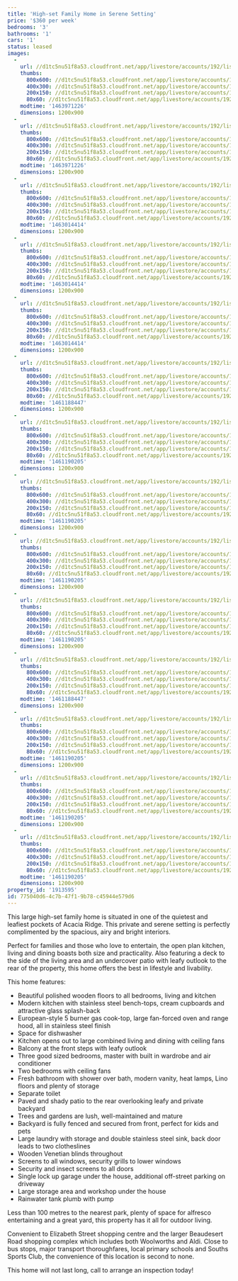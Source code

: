 ```yaml
---
title: 'High-set Family Home in Serene Setting'
price: '$360 per week'
bedrooms: '3'
bathrooms: '1'
cars: '1'
status: leased
images:
  -
    url: //d1tc5nu51f8a53.cloudfront.net/app/livestore/accounts/192/listings/773188/images/Dellow-31-Front-Sout_2627906599_20160421073945.jpg
    thumbs:
      800x600: //d1tc5nu51f8a53.cloudfront.net/app/livestore/accounts/192/listings/773188/images/Dellow-31-Front-Sout_2627906599_20160421073945_800x600.jpg
      400x300: //d1tc5nu51f8a53.cloudfront.net/app/livestore/accounts/192/listings/773188/images/Dellow-31-Front-Sout_2627906599_20160421073945_400x300.jpg
      200x150: //d1tc5nu51f8a53.cloudfront.net/app/livestore/accounts/192/listings/773188/images/Dellow-31-Front-Sout_2627906599_20160421073945_200x150.jpg
      80x60: //d1tc5nu51f8a53.cloudfront.net/app/livestore/accounts/192/listings/773188/images/Dellow-31-Front-Sout_2627906599_20160421073945_80x60.jpg
    modtime: '1463971226'
    dimensions: 1200x900
  -
    url: //d1tc5nu51f8a53.cloudfront.net/app/livestore/accounts/192/listings/773188/images/Dellow-31-Kitchen2-S_925967879_20160421074010.jpg
    thumbs:
      800x600: //d1tc5nu51f8a53.cloudfront.net/app/livestore/accounts/192/listings/773188/images/Dellow-31-Kitchen2-S_925967879_20160421074010_800x600.jpg
      400x300: //d1tc5nu51f8a53.cloudfront.net/app/livestore/accounts/192/listings/773188/images/Dellow-31-Kitchen2-S_925967879_20160421074010_400x300.jpg
      200x150: //d1tc5nu51f8a53.cloudfront.net/app/livestore/accounts/192/listings/773188/images/Dellow-31-Kitchen2-S_925967879_20160421074010_200x150.jpg
      80x60: //d1tc5nu51f8a53.cloudfront.net/app/livestore/accounts/192/listings/773188/images/Dellow-31-Kitchen2-S_925967879_20160421074010_80x60.jpg
    modtime: '1463971226'
    dimensions: 1200x900
  -
    url: //d1tc5nu51f8a53.cloudfront.net/app/livestore/accounts/192/listings/773188/images/Dellow-31-Balcony-So_1649879296_20160421073715.jpg
    thumbs:
      800x600: //d1tc5nu51f8a53.cloudfront.net/app/livestore/accounts/192/listings/773188/images/Dellow-31-Balcony-So_1649879296_20160421073715_800x600.jpg
      400x300: //d1tc5nu51f8a53.cloudfront.net/app/livestore/accounts/192/listings/773188/images/Dellow-31-Balcony-So_1649879296_20160421073715_400x300.jpg
      200x150: //d1tc5nu51f8a53.cloudfront.net/app/livestore/accounts/192/listings/773188/images/Dellow-31-Balcony-So_1649879296_20160421073715_200x150.jpg
      80x60: //d1tc5nu51f8a53.cloudfront.net/app/livestore/accounts/192/listings/773188/images/Dellow-31-Balcony-So_1649879296_20160421073715_80x60.jpg
    modtime: '1463014414'
    dimensions: 1200x900
  -
    url: //d1tc5nu51f8a53.cloudfront.net/app/livestore/accounts/192/listings/773188/images/Dellow-31-Living1-So_664330031_20160421074038.jpg
    thumbs:
      800x600: //d1tc5nu51f8a53.cloudfront.net/app/livestore/accounts/192/listings/773188/images/Dellow-31-Living1-So_664330031_20160421074038_800x600.jpg
      400x300: //d1tc5nu51f8a53.cloudfront.net/app/livestore/accounts/192/listings/773188/images/Dellow-31-Living1-So_664330031_20160421074038_400x300.jpg
      200x150: //d1tc5nu51f8a53.cloudfront.net/app/livestore/accounts/192/listings/773188/images/Dellow-31-Living1-So_664330031_20160421074038_200x150.jpg
      80x60: //d1tc5nu51f8a53.cloudfront.net/app/livestore/accounts/192/listings/773188/images/Dellow-31-Living1-So_664330031_20160421074038_80x60.jpg
    modtime: '1463014414'
    dimensions: 1200x900
  -
    url: //d1tc5nu51f8a53.cloudfront.net/app/livestore/accounts/192/listings/773188/images/Dellow-31-Living2-So_1755651245_20160421074126.jpg
    thumbs:
      800x600: //d1tc5nu51f8a53.cloudfront.net/app/livestore/accounts/192/listings/773188/images/Dellow-31-Living2-So_1755651245_20160421074126_800x600.jpg
      400x300: //d1tc5nu51f8a53.cloudfront.net/app/livestore/accounts/192/listings/773188/images/Dellow-31-Living2-So_1755651245_20160421074126_400x300.jpg
      200x150: //d1tc5nu51f8a53.cloudfront.net/app/livestore/accounts/192/listings/773188/images/Dellow-31-Living2-So_1755651245_20160421074126_200x150.jpg
      80x60: //d1tc5nu51f8a53.cloudfront.net/app/livestore/accounts/192/listings/773188/images/Dellow-31-Living2-So_1755651245_20160421074126_80x60.jpg
    modtime: '1463014414'
    dimensions: 1200x900
  -
    url: //d1tc5nu51f8a53.cloudfront.net/app/livestore/accounts/192/listings/773188/images/Dellow-31-Kitchen1-S_8592658788_20160421074011.jpg
    thumbs:
      800x600: //d1tc5nu51f8a53.cloudfront.net/app/livestore/accounts/192/listings/773188/images/Dellow-31-Kitchen1-S_8592658788_20160421074011_800x600.jpg
      400x300: //d1tc5nu51f8a53.cloudfront.net/app/livestore/accounts/192/listings/773188/images/Dellow-31-Kitchen1-S_8592658788_20160421074011_400x300.jpg
      200x150: //d1tc5nu51f8a53.cloudfront.net/app/livestore/accounts/192/listings/773188/images/Dellow-31-Kitchen1-S_8592658788_20160421074011_200x150.jpg
      80x60: //d1tc5nu51f8a53.cloudfront.net/app/livestore/accounts/192/listings/773188/images/Dellow-31-Kitchen1-S_8592658788_20160421074011_80x60.jpg
    modtime: '1461188447'
    dimensions: 1200x900
  -
    url: //d1tc5nu51f8a53.cloudfront.net/app/livestore/accounts/192/listings/773188/images/Dellow-31-Living3-So_305698602_20160421074126.jpg
    thumbs:
      800x600: //d1tc5nu51f8a53.cloudfront.net/app/livestore/accounts/192/listings/773188/images/Dellow-31-Living3-So_305698602_20160421074126_800x600.jpg
      400x300: //d1tc5nu51f8a53.cloudfront.net/app/livestore/accounts/192/listings/773188/images/Dellow-31-Living3-So_305698602_20160421074126_400x300.jpg
      200x150: //d1tc5nu51f8a53.cloudfront.net/app/livestore/accounts/192/listings/773188/images/Dellow-31-Living3-So_305698602_20160421074126_200x150.jpg
      80x60: //d1tc5nu51f8a53.cloudfront.net/app/livestore/accounts/192/listings/773188/images/Dellow-31-Living3-So_305698602_20160421074126_80x60.jpg
    modtime: '1461190205'
    dimensions: 1200x900
  -
    url: //d1tc5nu51f8a53.cloudfront.net/app/livestore/accounts/192/listings/773188/images/Dellow-31-Bedroom3-S_8854532880_20160421073819.jpg
    thumbs:
      800x600: //d1tc5nu51f8a53.cloudfront.net/app/livestore/accounts/192/listings/773188/images/Dellow-31-Bedroom3-S_8854532880_20160421073819_800x600.jpg
      400x300: //d1tc5nu51f8a53.cloudfront.net/app/livestore/accounts/192/listings/773188/images/Dellow-31-Bedroom3-S_8854532880_20160421073819_400x300.jpg
      200x150: //d1tc5nu51f8a53.cloudfront.net/app/livestore/accounts/192/listings/773188/images/Dellow-31-Bedroom3-S_8854532880_20160421073819_200x150.jpg
      80x60: //d1tc5nu51f8a53.cloudfront.net/app/livestore/accounts/192/listings/773188/images/Dellow-31-Bedroom3-S_8854532880_20160421073819_80x60.jpg
    modtime: '1461190205'
    dimensions: 1200x900
  -
    url: //d1tc5nu51f8a53.cloudfront.net/app/livestore/accounts/192/listings/773188/images/Dellow-31-Bathroom-S_4235849180_20160421073710.jpg
    thumbs:
      800x600: //d1tc5nu51f8a53.cloudfront.net/app/livestore/accounts/192/listings/773188/images/Dellow-31-Bathroom-S_4235849180_20160421073710_800x600.jpg
      400x300: //d1tc5nu51f8a53.cloudfront.net/app/livestore/accounts/192/listings/773188/images/Dellow-31-Bathroom-S_4235849180_20160421073710_400x300.jpg
      200x150: //d1tc5nu51f8a53.cloudfront.net/app/livestore/accounts/192/listings/773188/images/Dellow-31-Bathroom-S_4235849180_20160421073710_200x150.jpg
      80x60: //d1tc5nu51f8a53.cloudfront.net/app/livestore/accounts/192/listings/773188/images/Dellow-31-Bathroom-S_4235849180_20160421073710_80x60.jpg
    modtime: '1461190205'
    dimensions: 1200x900
  -
    url: //d1tc5nu51f8a53.cloudfront.net/app/livestore/accounts/192/listings/773188/images/Dellow-31-Bed2-South_17334567_20160421073855.jpg
    thumbs:
      800x600: //d1tc5nu51f8a53.cloudfront.net/app/livestore/accounts/192/listings/773188/images/Dellow-31-Bed2-South_17334567_20160421073855_800x600.jpg
      400x300: //d1tc5nu51f8a53.cloudfront.net/app/livestore/accounts/192/listings/773188/images/Dellow-31-Bed2-South_17334567_20160421073855_400x300.jpg
      200x150: //d1tc5nu51f8a53.cloudfront.net/app/livestore/accounts/192/listings/773188/images/Dellow-31-Bed2-South_17334567_20160421073855_200x150.jpg
      80x60: //d1tc5nu51f8a53.cloudfront.net/app/livestore/accounts/192/listings/773188/images/Dellow-31-Bed2-South_17334567_20160421073855_80x60.jpg
    modtime: '1461190205'
    dimensions: 1200x900
  -
    url: //d1tc5nu51f8a53.cloudfront.net/app/livestore/accounts/192/listings/773188/images/Dellow-31-Bed1-South_8166178470_20160421073746.jpg
    thumbs:
      800x600: //d1tc5nu51f8a53.cloudfront.net/app/livestore/accounts/192/listings/773188/images/Dellow-31-Bed1-South_8166178470_20160421073746_800x600.jpg
      400x300: //d1tc5nu51f8a53.cloudfront.net/app/livestore/accounts/192/listings/773188/images/Dellow-31-Bed1-South_8166178470_20160421073746_400x300.jpg
      200x150: //d1tc5nu51f8a53.cloudfront.net/app/livestore/accounts/192/listings/773188/images/Dellow-31-Bed1-South_8166178470_20160421073746_200x150.jpg
      80x60: //d1tc5nu51f8a53.cloudfront.net/app/livestore/accounts/192/listings/773188/images/Dellow-31-Bed1-South_8166178470_20160421073746_80x60.jpg
    modtime: '1461188447'
    dimensions: 1200x900
  -
    url: //d1tc5nu51f8a53.cloudfront.net/app/livestore/accounts/192/listings/773188/images/Dellow-31-Patio-Sout_4373595673_20160421074224.jpg
    thumbs:
      800x600: //d1tc5nu51f8a53.cloudfront.net/app/livestore/accounts/192/listings/773188/images/Dellow-31-Patio-Sout_4373595673_20160421074224_800x600.jpg
      400x300: //d1tc5nu51f8a53.cloudfront.net/app/livestore/accounts/192/listings/773188/images/Dellow-31-Patio-Sout_4373595673_20160421074224_400x300.jpg
      200x150: //d1tc5nu51f8a53.cloudfront.net/app/livestore/accounts/192/listings/773188/images/Dellow-31-Patio-Sout_4373595673_20160421074224_200x150.jpg
      80x60: //d1tc5nu51f8a53.cloudfront.net/app/livestore/accounts/192/listings/773188/images/Dellow-31-Patio-Sout_4373595673_20160421074224_80x60.jpg
    modtime: '1461190205'
    dimensions: 1200x900
  -
    url: //d1tc5nu51f8a53.cloudfront.net/app/livestore/accounts/192/listings/773188/images/Dellow-31-Backyard1-_9082030589_20160421073346.jpg
    thumbs:
      800x600: //d1tc5nu51f8a53.cloudfront.net/app/livestore/accounts/192/listings/773188/images/Dellow-31-Backyard1-_9082030589_20160421073346_800x600.jpg
      400x300: //d1tc5nu51f8a53.cloudfront.net/app/livestore/accounts/192/listings/773188/images/Dellow-31-Backyard1-_9082030589_20160421073346_400x300.jpg
      200x150: //d1tc5nu51f8a53.cloudfront.net/app/livestore/accounts/192/listings/773188/images/Dellow-31-Backyard1-_9082030589_20160421073346_200x150.jpg
      80x60: //d1tc5nu51f8a53.cloudfront.net/app/livestore/accounts/192/listings/773188/images/Dellow-31-Backyard1-_9082030589_20160421073346_80x60.jpg
    modtime: '1461190205'
    dimensions: 1200x900
  -
    url: //d1tc5nu51f8a53.cloudfront.net/app/livestore/accounts/192/listings/773188/images/Dellow-31-Backyard2-_1755111427_20160421073511.jpg
    thumbs:
      800x600: //d1tc5nu51f8a53.cloudfront.net/app/livestore/accounts/192/listings/773188/images/Dellow-31-Backyard2-_1755111427_20160421073511_800x600.jpg
      400x300: //d1tc5nu51f8a53.cloudfront.net/app/livestore/accounts/192/listings/773188/images/Dellow-31-Backyard2-_1755111427_20160421073511_400x300.jpg
      200x150: //d1tc5nu51f8a53.cloudfront.net/app/livestore/accounts/192/listings/773188/images/Dellow-31-Backyard2-_1755111427_20160421073511_200x150.jpg
      80x60: //d1tc5nu51f8a53.cloudfront.net/app/livestore/accounts/192/listings/773188/images/Dellow-31-Backyard2-_1755111427_20160421073511_80x60.jpg
    modtime: '1461190205'
    dimensions: 1200x900
property_id: '1913595'
id: 775040d6-4c7b-47f1-9b78-c45944e579d6
---
```

This large high-set family home is situated in one of the quietest and leafiest pockets of Acacia Ridge. This private and serene setting is perfectly complimented by the spacious, airy and bright interiors.

Perfect for families and those who love to entertain, the open plan kitchen, living and dining boasts both size and practicality. Also featuring a deck to the side of the living area and an undercover patio with leafy outlook to the rear of the property, this home offers the best in lifestyle and livability. 

This home features:

*  Beautiful polished wooden floors to all bedrooms, living and kitchen
*  Modern kitchen with stainless steel bench-tops, cream cupboards and attractive glass splash-back
*  European-style 5 burner gas cook-top, large fan-forced oven and range hood, all in stainless steel finish
*  Space for dishwasher
*  Kitchen opens out to large combined living and dining with ceiling fans
*  Balcony at the front steps with leafy outlook
*  Three good sized bedrooms, master with built in wardrobe and air conditioner
*  Two bedrooms with ceiling fans
*  Fresh bathroom with shower over bath, modern vanity, heat lamps, Lino floors and plenty of storage
*  Separate toilet
*  Paved and shady patio to the rear overlooking leafy and private backyard
*  Trees and gardens are lush, well-maintained and mature
*  Backyard is fully fenced and secured from front, perfect for kids and pets
*  Large laundry with storage and double stainless steel sink, back door leads to two clotheslines
*  Wooden Venetian blinds throughout 
*  Screens to all windows, security grills to lower windows
*  Security and insect screens to all doors
*  Single lock up garage under the house, additional off-street parking on driveway
*  Large storage area and workshop under the house 
*  Rainwater tank plumb with pump

Less than 100 metres to the nearest park, plenty of space for alfresco entertaining and a great yard, this property has it all for outdoor living. 

Convenient to Elizabeth Street shopping centre and the larger Beaudesert Road shopping complex which includes both Woolworths and Aldi. Close to bus stops, major transport thoroughfares, local primary schools and Souths Sports Club, the convenience of this location is second to none. 

This home will not last long, call to arrange an inspection today!